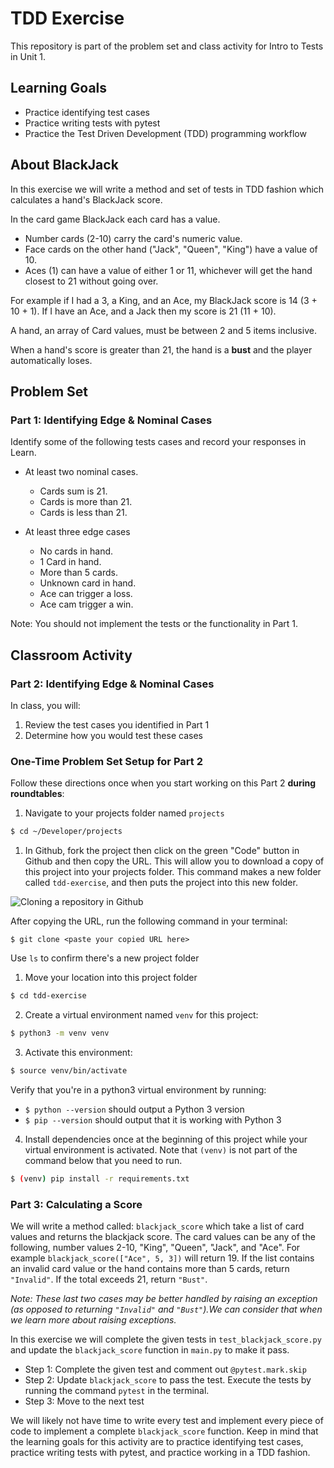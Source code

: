 # TDD Exercise
This repository is part of the problem set and class activity for Intro to Tests in Unit 1.

## Learning Goals 
- Practice identifying test cases
- Practice writing tests with pytest
- Practice the Test Driven Development (TDD) programming workflow

## About BlackJack

In this exercise we will write a method and set of tests in TDD fashion which calculates a hand's BlackJack score.

In the card game BlackJack each card has a value.
-  Number cards (2-10) carry the card's numeric value.
-  Face cards on the other hand ("Jack", "Queen", "King") have a value of 10.
-  Aces (1) can have a value of either 1 or 11, whichever will get the hand closest to 21 without going over.

For example if I had a 3, a King, and an Ace, my BlackJack score is 14 (3 + 10 + 1).  If I have an Ace, and a Jack then my score is 21 (11 + 10).

A hand, an array of Card values, must be between 2 and 5 items inclusive.

When a hand's score is greater than 21, the hand is a **bust** and the player automatically loses.

## Problem Set

### Part 1: Identifying Edge & Nominal Cases

Identify some of the following tests cases and record your responses in Learn.

- At least two nominal cases.
    - Cards sum is 21.
    - Cards is more than 21.
    - Cards is less than 21.

- At least three edge cases
    - No cards in hand.
    - 1 Card in hand.
    - More than 5 cards.
    - Unknown card in hand.
    - Ace can trigger a loss.
    - Ace cam trigger a win.


Note: You should not implement the tests or the functionality in Part 1.

## Classroom Activity

### Part 2: Identifying Edge & Nominal Cases

In class, you will:

1. Review the test cases you identified in Part 1
1. Determine how you would test these cases

### One-Time Problem Set Setup for Part 2

Follow these directions once when you start working on this Part 2 **during roundtables**:

1. Navigate to your projects folder named `projects`

```bash
$ cd ~/Developer/projects
```

1. In Github, fork the project then click on the green "Code" button in Github and then copy the URL. This will allow you to download a copy of this project into your projects folder. This command makes a new folder called `tdd-exercise`, and then puts the project into this new folder. 
   
![Cloning a repository in Github](images/cloning_a_repo.png)

After copying the URL, run the following command in your terminal:

```
$ git clone <paste your copied URL here>
```

Use `ls` to confirm there's a new project folder

1. Move your location into this project folder

```bash
$ cd tdd-exercise
```

2. Create a virtual environment named `venv` for this project:

```bash
$ python3 -m venv venv
```

3. Activate this environment:

```bash
$ source venv/bin/activate
```

Verify that you're in a python3 virtual environment by running:

- `$ python --version` should output a Python 3 version
- `$ pip --version` should output that it is working with Python 3

4. Install dependencies once at the beginning of this project while your virtual environment is activated. Note that `(venv)` is not part of the command below that you need to run.

```bash
$ (venv) pip install -r requirements.txt
```

### Part 3: Calculating a Score

We will write a method called:  `blackjack_score` which take a list of card values and returns the blackjack score.  The card values can be any of the following, number values 2-10, "King", "Queen", "Jack", and "Ace". For example `blackjack_score(["Ace", 5, 3])` will return 19. If the list contains an invalid card value or the hand contains more than 5 cards, return `"Invalid"`. If the total exceeds 21, return `"Bust"`.  

*Note: These last two cases may be better handled by raising an exception (as opposed to returning `"Invalid"` and `"Bust"`).We can consider that when we learn more about raising exceptions.*

In this exercise we will complete the given tests in `test_blackjack_score.py` and update the `blackjack_score` function in `main.py` to make it pass.

- Step 1:  Complete the given test and comment out `@pytest.mark.skip`
- Step 2:  Update `blackjack_score` to pass the test. Execute the tests by running the command `pytest` in the terminal.
- Step 3:  Move to the next test

We will likely not have time to write every test and implement every piece of code to implement a complete `blackjack_score` function. Keep in mind that the learning goals for this activity are to practice identifying test cases, practice writing tests with pytest, and practice working in a TDD fashion.
